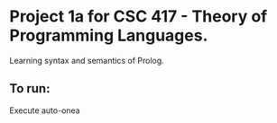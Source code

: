 # Project 1a for CSC 417 - Theory of Programming Languages.

Learning syntax and semantics of Prolog.

## To run:

Execute auto-onea